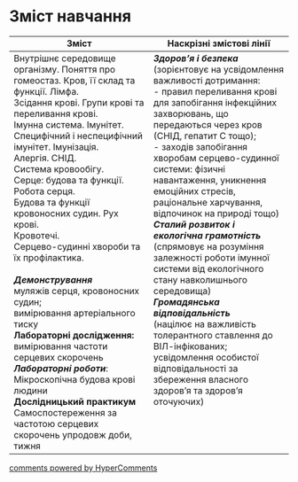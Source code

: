 <div id="hypercomments_widget" class="js-hypercomments-widget invisible"></div>

# Зміст навчання

<table>
  <tr>
    <td width="50%" align="center"><b>Зміст</b></td>
    <td width="50%" align="center"><b>Наскрізні змістові лінії</b></td>
  </tr>
<tbody>
  <tr>
<td width="50%" style="vertical-align:top !important;">
Внутрішнє середовище організму. Поняття про гомеостаз. Кров, її склад та функції. Лімфа.<br>
Зсідання крові. Групи крові та переливання крові.<br>
Імунна система. Імунітет. Специфічний і неспецифічний імунітет. Імунізація.<br>
Алергія. СНІД.<br>
Система кровообігу. <br>
Серце: будова та функції. Робота серця.<br>
Будова та функції кровоносних судин. Рух крові.<br>
Кровотечі. <br>
Серцево-судинні хвороби та їх профілактика.<br>
<br>
<b><i>Демонстрування</i></b> <br>
муляжів серця, кровоносних судин; <br>
вимірювання артеріального тиску<br>
<b>Лабораторні дослідження:</b><br>
вимірювання частоти серцевих скорочень<br>
<b><i>Лабораторні роботи</i></b>:<br>
Мікроскопічна будова крові людини<br>
<b>Дослідницький практикум</b><br>
Самоспостереження за частотою серцевих скорочень упродовж доби, тижня

</td>
<td width="50%" style="vertical-align:top !important;">
<b><i>Здоров’я і безпека</i></b><br>
(зорієнтовує на усвідомлення важливості дотримання:<br>
- правил переливання крові для запобігання інфекційних захворювань, що передаються через кров (СНІД, гепатит С тощо);<br>
- заходів запобігання хворобам серцево-судинної системи: фізичні навантаження, уникнення емоційних стресів, раціональне харчування, відпочинок на природі тощо) <br>
<i><b>Сталий розвиток і екологічна грамотність</b></i><br>
(спрямовує на розуміння залежності роботи імунної системи від екологічного стану навколишнього середовища)<br>
<b><i>Громадянська відповідальність</i></b><br>
(націлює на важливість толерантного ставлення до ВІЛ-інфікованих; усвідомлення особистої відповідальності за збереження власного здоров’я та здоров’я оточуючих)<br>
</td>
  </tr>
 
</table>

<div class="js-hypercomments-container">
<a href="http://hypercomments.com" class="hc-link" title="comments widget">comments powered by HyperComments</a>
</div>